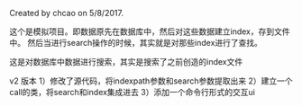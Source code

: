 Created by chcao on 5/8/2017.
 
这个是模拟项目。即数据原先在数据库中，然后对这些数据建立index，存到文件中。
然后当进行search操作的时候，其实就是对那些index进行了查找。

这是对数据库中数据进行搜索，其实是搜索了之前创造的index文件

v2 版本
1）修改了源代码，将indexpath参数和search参数提取出来
2）建立一个 call的类，将search和index集成进去
3）添加一个命令行形式的交互ui
